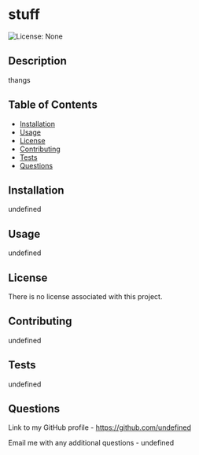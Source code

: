 # stuff
  ![License: None](https://img.shields.io/badge/License-None-blue.svg)
## Description
thangs
## Table of Contents
* [Installation](#installation)
* [Usage](#usage)
* [License](#license)
* [Contributing](#contributing)
* [Tests](#tests)
* [Questions](#questions)
## Installation
undefined
## Usage
undefined
## License
There is no license associated with this project.
## Contributing
undefined
## Tests
undefined
## Questions
Link to my GitHub profile - https://github.com/undefined

Email me with any additional questions - undefined

